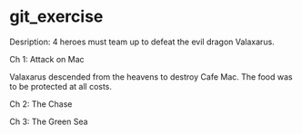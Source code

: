 # git_exercise

Desription:
4 heroes must team up to defeat the evil dragon Valaxarus.

Ch 1: Attack on Mac

Valaxarus descended from the heavens to destroy Cafe Mac. The food was to be protected at all costs.


Ch 2: The Chase

Ch 3: The Green Sea